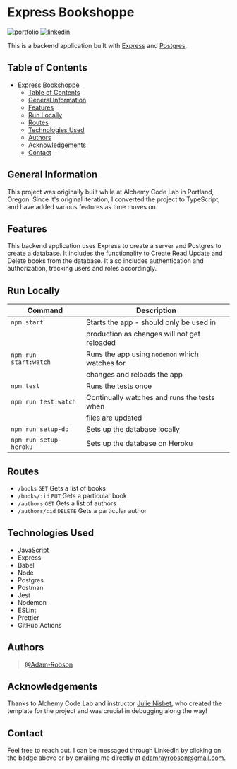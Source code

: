 # Express Bookshoppe

[![portfolio](https://img.shields.io/badge/my_portfolio-000?style=for-the-badge&logo=ko-fi&logoColor=white)](https://adamrobson.vercel.app/)
[![linkedin](https://img.shields.io/badge/linkedin-0A66C2?style=for-the-badge&logo=linkedin&logoColor=white)](https://www.linkedin.com/in/adamrayrobson)

This is a backend application built with [Express](https://expressjs.com/)
  and [Postgres](https://www.postgresql.org/).

## Table of Contents

- [Express Bookshoppe](#express-bookshoppe)
  - [Table of Contents](#table-of-contents)
  - [General Information](#general-information)
  - [Features](#features)
  - [Run Locally](#run-locally)
  - [Routes](#routes)
  - [Technologies Used](#technologies-used)
  - [Authors](#authors)
  - [Acknowledgements](#acknowledgements)
  - [Contact](#contact)

## General Information

This project was originally built while at Alchemy Code Lab in Portland,
  Oregon. Since it's original iteration, I converted the project to
  TypeScript, and have added various features as time moves on.

## Features

This backend application uses Express to create a server and Postgres to
  create a database. It includes the functionality to Create Read Update
  and Delete books from the database. It also includes authentication and
  authorization, tracking users and roles accordingly.

## Run Locally

|     Command            |        Description                               |
| ---------------------- | ------------------------------------------------ |
| `npm start`            | Starts the app - should only be used in          |
|                        |   production as changes will not get reloaded    |
| `npm run start:watch`  | Runs the app using `nodemon` which watches for   |
                         |   changes and reloads the app                    |
| `npm test`             | Runs the tests once                              |
| `npm run test:watch`   | Continually watches and runs the tests when      |
                         |   files are updated                              |
| `npm run setup-db`     | Sets up the database locally                     |
| `npm run setup-heroku` | Sets up the database on Heroku                   |

## Routes

- `/books` `GET` Gets a list of books
- `/books/:id` `PUT` Gets a particular book
- `/authors` `GET` Gets a list of authors
- `/authors/:id` `DELETE` Gets a particular author

## Technologies Used

- JavaScript
- Express
- Babel
- Node
- Postgres
- Postman
- Jest
- Nodemon
- ESLint
- Prettier
- GitHub Actions

## Authors

> [@Adam-Robson](https://www.github.com/Adam-Robson)

## Acknowledgements

Thanks to Alchemy Code Lab and instructor [Julie Nisbet](https://www.github.com/julienisbet), who created the template for the
    project and was crucial in debugging along the way!

## Contact

Feel free to reach out. I can be messaged through LinkedIn by clicking on the
    badge above or by emailing me directly at <adamrayrobson@gmail.com>.

